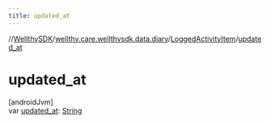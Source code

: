 ```yaml
---
title: updated_at
---
```

//[WellthySDK](../../../index.html)/[wellthy.care.wellthysdk.data.diary](../index.html)/[LoggedActivityItem](index.html)/[updated_at](updated_at.html)



# updated_at



[androidJvm]\
var [updated_at](updated_at.html): [String](https://kotlinlang.org/api/latest/jvm/stdlib/kotlin/-string/index.html)




